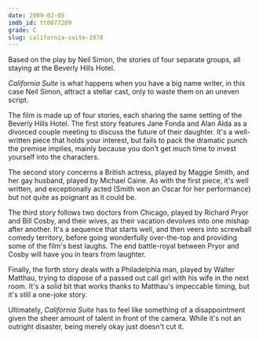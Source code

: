 ```yaml
---
date: 2009-02-05
imdb_id: tt0077289
grade: C
slug: california-suite-1978
---
```


Based on the play by Neil Simon, the stories of four separate groups, all staying at the Beverly Hills Hotel.

_California Suite_ is what happens when you have a big name writer, in this case Neil Simon, attract a stellar cast, only to waste them on an uneven script.

The film is made up of four stories, each sharing the same setting of the Beverly Hills Hotel. The first story features Jane Fonda and Alan Alda as a divorced couple meeting to discuss the future of their daughter. It's a well-written piece that holds your interest, but fails to pack the dramatic punch the premise implies, mainly because you don't get much time to invest yourself into the characters.

The second story concerns a British actress, played by Maggie Smith, and her gay husband, played by Michael Caine. As with the first piece, it's well written, and exceptionally acted (Smith won an Oscar for her performance) but not quite as poignant as it could be.

The third story follows two doctors from Chicago, played by Richard Pryor and Bill Cosby, and their wives, as their vacation devolves into one mishap after another. It's a sequence that starts well, and then veers into screwball comedy territory, before going wonderfully over-the-top and providing some of the film's best laughs. The end battle-royal between Pryor and Cosby will have you in tears from laughter.

Finally, the forth story deals with a Philadelphia man, played by Walter Matthau, trying to dispose of a passed out call girl with his wife in the next room. It's a solid bit that works thanks to Matthau's impeccable timing, but it's still a one-joke story.

Ultimately, _California Suite_ has to feel like something of a disappointment given the sheer amount of talent in front of the camera. While it's not an outright disaster, being merely okay just doesn't cut it.
